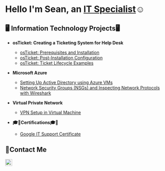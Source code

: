 <h1>Hello I'm Sean, an <a href="https://www.linkedin.com/in/sean-bachman-597a48ab/">IT Specialist</a>☺</h1>

<h2>🖥️ Information Technology Projects🖥</h2>

- <b> osTicket: Creating a Ticketing System for Help Desk </b>
  - [osTicket: Prerequisites and Installation](https://github.com/seanmbachman/osticket-prereqs)
  - [osTicket: Post-Installation Configuration](https://github.com/seanmbachman/post-install-config)
  - [osTicket: Ticket Lifecycle Examples](https://github.com/seanmbachman/ticket-lifecycle)
- <b>Microsoft Azure</b>
  - [Setting Up Active Directory using Azure VMs](https://github.com/seanmbachman/configure-ad)
  - [Network Security Groups (NSGs) and Inspecting Network Protocols with Wireshark](https://github.com/seanmbachman/azure-network-protocols)
- <b>Virtual Private Network</b>
  - [VPN Setup in Virtual Machine ](https://github.com/seanmbachman/VPN-Setup)
 
- <b>🎓📜Certifications🎓📜</b>
  - <a href="https://www.coursera.org/account/accomplishments/professional-cert/RUU9YWG61PIY">Google IT Support Certificate</a>

<h2>📩Contact Me</h2>

[<img align="left" alt="Josh | LinkedIn" width="22px" src="https://cdn.jsdelivr.net/npm/simple-icons@v3/icons/linkedin.svg" />][linkedin]

[linkedin]:https://www.linkedin.com/in/sean-bachman-597a48ab/
